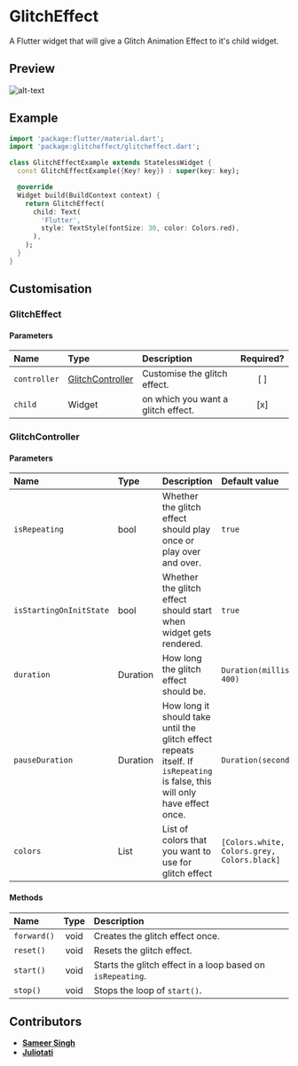 # GlitchEffect

A Flutter widget that will give a Glitch Animation Effect to it's child widget.

## Preview
![alt-text](https://raw.githubusercontent.com/sameersingh2704/glitcheffect/main/assets/gif/glitch.gif)

## Example

```dart
import 'package:flutter/material.dart';
import 'package:glitcheffect/glitcheffect.dart';

class GlitchEffectExample extends StatelessWidget {
  const GlitchEffectExample({Key? key}) : super(key: key);

  @override
  Widget build(BuildContext context) {
    return GlitchEffect(
      child: Text(
        'Flutter',
        style: TextStyle(fontSize: 30, color: Colors.red),
      ),
    );
  }
}
```

## Customisation

### GlitchEffect

#### Parameters

| Name | Type | Description | Required? |
|:-----|:-----|:-----|:---------:|
| `controller` | [GlitchController](/lib/src/glitch_controller.dart) | Customise the glitch effect. |    [ ]    | 
| `child` | Widget | on which you want a glitch effect. |    [x]    |

### GlitchController

#### Parameters

| Name | Type | Description | Default value |
|:-----|:-----|:-----|:-----|
| `isRepeating` | bool | Whether the glitch effect should play once or play over and over. | `true` |
| `isStartingOnInitState` | bool | Whether the glitch effect should start when widget gets rendered. | `true` |
| `duration` | Duration | How long the glitch effect should be. | `Duration(milliseconds: 400)` |
| `pauseDuration` | Duration | How long it should take until the glitch effect repeats itself. If `isRepeating` is false, this will only have effect once. | `Duration(seconds: 3)` |
| `colors` | List<Color> | List of colors that you want to use for glitch effect | `[Colors.white, Colors.grey, Colors.black]` |

#### Methods

| Name | Type | Description |
|:-----|:-----:|:-----|
| `forward()` | void | Creates the glitch effect once. |
| `reset()` | void | Resets the glitch effect. |
| `start()` | void | Starts the glitch effect in a loop based on `isRepeating`. |
| `stop()` | void | Stops the loop of `start()`. |

## Contributors
* [**Sameer Singh**](https://github.com/sameersingh2704)
* [**Juliotati**](https://github.com/Juliotati)
